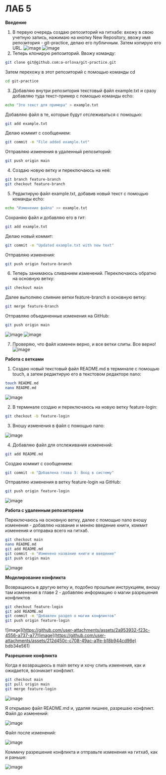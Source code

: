 # ЛАБ 5
**Введение**

1) В первую очередь создаю репозиторий на гитхабе: вхожу в свою учетную запись, нажимаю на кнопку New Repository, ввожу имя репозитория - git-practice, делаю его публичным. Затем копирую его URL.
![image](https://github.com/user-attachments/assets/7cd220c1-1d33-4461-ad64-f357389e0ce3)
![image](https://github.com/user-attachments/assets/fffb4837-1e71-45f5-99e5-16d496badae2)
2) Теперь клонирую репозиторий. Ввожу команду:
```bash
git clone git@github.com:a-orlova/git-practice.git
```
Затем перехожу в этот репозиторий с помощью команды cd
```bash
cd git-practice
```
3) Добавляю внутри репозитория текстовый файл example.txt и сразу добавляю туда текст-пример с помощью команды echo: 
```bash
echo "Это текст для примера" > example.txt
```
Добавляю файл в те, которые будут отслеживаться с помощью:
```bash
git add example.txt
```
Делаю коммит с сообщением:
```bash
git commit -m "File added example.txt"
```
Отправляю изменения в удаленный репозиторий:
```bash
git push origin main
```
4) Создаю новую ветку и переключаюсь на неё:
```bash
git branch feature-branch
git checkout feature-branch
```
5) Редактирую файл example.txt, добавив новый текст с помощью команды echo:
```bash
echo "Изменение файла" >> example.txt
```
Сохраняю файл и добавляю его в гит:
```bash
git add example.txt
```
Делаю новый коммит:
```bash
git commit -m "Updated example.txt with new text"
```
Отправляю изменения:
```bash
git push origin feature-branch
```
6) Теперь занимаюсь сливанием изменений. Переключаюсь обратно на основную ветку:
```bash
git checkout main
```
Далее выполняю слияние ветки feature-branch в основную ветку:
```bash
git merge feature-branch
```
Отправляю объединенные изменения на GitHub:
```bash
git push origin main
```
![image](https://github.com/user-attachments/assets/9148e6b6-661d-4d2f-be8d-3cb711e23fec)
![image](https://github.com/user-attachments/assets/5d869a9b-0bbe-47fd-8a26-e935715c5b1d)

7) Проверяю, что файл изменен верно, и все ветки слиты. Все верно!
![image](https://github.com/user-attachments/assets/55a643eb-0b82-4f5d-99b6-e9776e156357)



**Работа с ветками**
1) Создаю новый текстовый файл README.md в терминале с помощью touch, а затем редактирую его в текстовом редакторе nano:
```bash
touch README.md
nano README.md
```
![image](https://github.com/user-attachments/assets/e3948e7d-7b50-4249-b724-68bb461bc4d7)

2) В терминале создаю и переключаюсь на новую ветку feature-login:
```bash
git checkout -b feature-login
```
3) Вношу изменения в файл с помощью nano:

![image](https://github.com/user-attachments/assets/4a4c4654-84fd-437f-9d7e-cd19b6cb9310)

4) Добавляю файл для отслеживания изменений:
```bash
git add README.md
```
Создаю коммит с сообщением:
```bash
git commit -m "Добавлена глава 3: Вход в систему"
```
Отправляю изменения в ветку feature-login на GitHub:
```bash
git push origin feature-login
```
![image](https://github.com/user-attachments/assets/9de4b96f-cc52-4b07-ae35-0ca0ec414490)

**Работа с удаленным репозиторием**

Переключаюсь на основную ветку, далее с помощью nano вношу изменения - добавляю название и меняю введение книги, коммит изменения и отправка всего на гитхаб.
```bash
git checkout main
nano README.md
git add README.md
git commit -m "Изменено название книги и введение"
git push origin main
```
![image](https://github.com/user-attachments/assets/228ed71c-ff39-4328-9781-f5b40719b79a)

**Моделирование конфликта**

Возвращаюсь в другую ветку и, подобно прошлым инструкциям, вношу там изменения в главе 2 - добавляю информацию о магии разрешения конфликтов
```bash
git checkout feature-login
git add README.md
git commit -m "Добавлен раздел о магии конфликтов"
git push origin feature-login
```
![image](https://github.com/user-attachments/assets/2a953932-f23c-4556-a737-a77![image](https://github.com/user-attachments/assets/212d450c-c708-49ac-a1fe-b18b944cd96e)
bdb34e561)

**Разрешение конфликта**

Когда я возвращаюсь в main ветку и хочу слить изменения, как и ожидается, возникает конфликт. 
```bash
git checkout main
git pull origin main
git merge feature-login
```
![image](https://github.com/user-attachments/assets/983a766c-5662-40bb-9aa0-7de57858b890)

Я открываю файл README.md и, удаляя лишнее, разрешаю конфликт.
Файл до изменений:

![image](https://github.com/user-attachments/assets/c6eb0e2f-ac4e-47e3-9fcf-6b983d3d0424)

Файл после изменений:

![image](https://github.com/user-attachments/assets/0de2ae71-98d5-4943-b5cb-16aa302c75a1)

Коммичу разрешение конфликта и отправьте изменения на гитхаб, как и раньше:

![image](https://github.com/user-attachments/assets/fb4e22ae-8782-40bb-a649-dbab327b5247)
